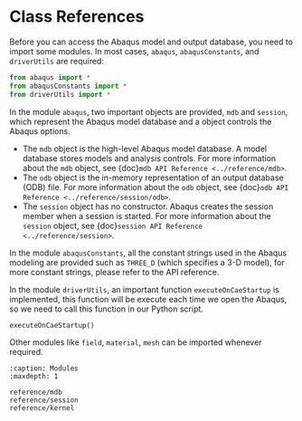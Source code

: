 # Class References

Before you can access the Abaqus model and output database, you need to import some modules. In most cases, `abaqus`, `abaqusConstants`, and `driverUtils` are required:

```python
from abaqus import *
from abaqusConstants import *
from driverUtils import *
```

In the module `abaqus`, two important objects are provided, `mdb` and `session`, which represent the Abaqus model database and a object controls the Abaqus options.

- The `mdb` object is the high-level Abaqus model database. A model database stores models and analysis controls. For more information about the `mdb` object, see {doc}`mdb API Reference <../reference/mdb>`.
- The `odb` object is the in-memory representation of an output database (ODB) file. For more information about the `odb` object, see  {doc}`odb API Reference <../reference/session/odb>`.
- The `session` object has no constructor. Abaqus creates the session member when a session is started. For more information about the `session` object, see {doc}`session API Reference <../reference/session>`.

In the module `abaqusConstants`, all the constant strings used in the Abaqus modeling are provided such as `THREE_D` (which specifies a 3-D model), for more constant strings, please refer to the API reference.

In the module `driverUtils`, an important function `executeOnCaeStartup` is implemented, this function will be execute each time we open the Abaqus, so we need to call this function in our Python script.

```python
executeOnCaeStartup()
```

Other modules like `field`, `material`, `mesh` can be imported whenever required.

```{toctree}
:caption: Modules
:maxdepth: 1

reference/mdb
reference/session
reference/kernel
```

